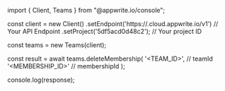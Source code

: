 import { Client, Teams } from "@appwrite.io/console";

const client = new Client()
    .setEndpoint('https://<REGION>.cloud.appwrite.io/v1') // Your API Endpoint
    .setProject('5df5acd0d48c2'); // Your project ID

const teams = new Teams(client);

const result = await teams.deleteMembership(
    '<TEAM_ID>', // teamId
    '<MEMBERSHIP_ID>' // membershipId
);

console.log(response);
